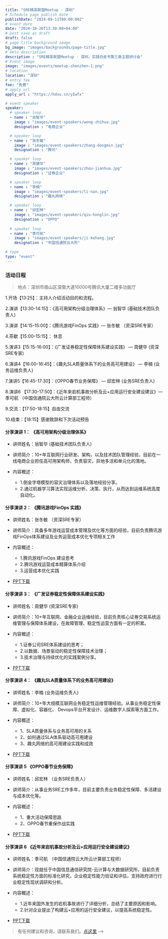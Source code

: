 ```yaml
---
title: "SRE精英联盟Meetup - 深圳"
# Schedule page publish date
publishDate: "2024-09-11T00:00:00Z"
# event date
date: "2024-10-26T13:30:00+04:00"
# post save as draft
draft: false
# page title background image
bg_image: "images/backgrounds/page-title.jpg"
# meta description
description : "SRE精英联盟Meetup - 深圳，实践白皮书第三章主题研讨会"
# Event image
image: "images/events/meetup-shenzhen-1.png"
# location
location: "深圳"
# entry fee
fee: "免费"
# apply url
apply_url : "https://hdxu.cn/yIwfx"

# event speaker
speaker:
  # speaker loop
  - name : "翁智华"
    image : "images/event-speakers/weng-zhihua.jpg"
    designation : "电商企业"

  # speaker loop
  - name : "张冬敏"
    image : "images/event-speakers/zhang-dongmin.jpg"
    designation : "腾讯"

  # speaker loop
  - name : "周健华"
    image : "images/event-speakers/zhou-jianhua.jpg"
    designation : "证券企业"

  # speaker loop
  - name : "李楠"
    image : "images/event-speakers/li-nan.jpg"
    designation : "趣丸网络"

  # speaker loop
  - name : "邱宏林"
    image : "images/event-speakers/qiu-honglin.jpg"
    designation : "OPPO"
  
  # speaker loop
  - name : "季可航"
    image : "images/event-speakers/ji-kehang.jpg"
    designation : "中国信通院云大所"

# type
type: "event"
---
```


### 活动日程


> 地点：深圳市南山区深南大道10000号腾讯大厦二楼多功能厅

1.开场【13:25】：主持人介绍活动目的和流程。

2.演讲【13:30-14:15】：《高可用架构分级治理体系》— 翁智华 (基础技术团队负责人)

3.演讲【14:15-15:00】：《腾讯游戏FinOps 实践》— 张冬敏 （资深SRE专家）

4.茶歇【15:00-15:15】： 休息

5.演讲3【15:15-16:00】：《广发证券稳定性保障体系建设实践》 — 周健华 (资深SRE专家)

6.演讲4【16:00-16:45】：《趣丸SLA质量体系下的业务高可用建设》 — 李楠 (业务运维负责人)

7.演讲5【16:45-17:30】：《OPPO春节业务保障》 — 邱宏林 (业务SRE负责人)

8.演讲6 【17:30-17:50】：《近年来宕机事故分析及云+应用运行安全建设建议》— 季可航 （中国信通院云大所云计算部工程师）

9.交流：【17:50-18:15】自由交流

10.结束：【18:15】感谢致辞和下次活动预告


#### 分享演讲 1： 《高可用架构分级治理体系》

* 讲师姓名：翁智华  (基础技术团队负责人)
* 讲师简介：10+年互联网行业研发、架构，以及技术团队管理经验，目前在一线电商企业担任高可用架构师，负责容灾，异地多活和单元化的落地。
* 内容概述：

  * 1.倒金字塔模型的容灾治理体系以及落地经验分享。<br>
  * 2.通过机器学习算法实现运维分析、决策、执行，从而达到运维系统高度自动化。


#### 分享演讲 2： 《腾讯游戏FinOps 实践》

* 讲师姓名：张冬敏 （资深SRE专家）
* 讲师简介：具备多年游戏运营成本管理及优化等方面的经验，目前负责腾讯游戏FinOps体系建设及业务运营成本优化专项相关工作 
* 内容概述：

  * 1.腾讯游戏FinOps 建设思考<br>
  * 2.腾讯游戏运营成本精算体系介绍<br>
  * 3.运营成本优化实践

* [PPT下载](http://docs.sre-elite.com/SRE-Elite-zdm-tencent-game-FinOps.pdf) 

#### 分享演讲 3： 《广发证券稳定性保障体系建设实践》 

* 讲师姓名：周健华  (资深SRE专家)
* 讲师简介：10+年互联网、金融企业运维经验，目前负责核心证券交易系统运维管理与保障体系建设，在故障管理、稳定性运营方面有一定的积累。
* 内容概述：

  * 1.证券公司SRE体系建设的思考；<br>
  * 2.以数据、场景驱动的稳定性保障技术治理；<br>
  * 3.技术治理与持续优化的实践案例分享。

* [PPT下载](http://docs.sre-elite.com/SRE-Elite-zjh-gfzj.pdf) 

#### 分享演讲 4： 《趣丸SLA质量体系下的业务高可用建设》

* 讲师姓名：李楠  (业务运维负责人)
* 讲师简介：10+年大规模互联网业务稳定性运维管理经验。从事业务稳定性保障、虚拟化、容器化、 Devops平台开发设计、运维数字人探索等方面工作。
* 内容概述：

  * 1、SLA质量体系与业务高可用的关系<br>
  * 2、如何通过SLA体系驱动高可用建设<br>
  * 3、趣丸网络的高可用建设实践和成效

* [PPT下载](http://docs.sre-elite.com/SRE-Elite-ln-quwan-SLA.pdf) 

#### 分享演讲 5 《OPPO春节业务保障》

* 讲师姓名：邱宏林  （业务SRE负责人）
* 讲师简介：从事业务SRE工作多年，目前主要负责业务稳定性保障、多活建设与成本优化等。
* 内容概述：

  * 1、重大活动保障思路<br>
  * 2、OPPO春节重保作战实践

* [PPT下载](http://docs.sre-elite.com/SRE-Elite-qhl-Oppo-cjzb.pdf) 

#### 分享演讲 6 《近年来宕机事故分析及云+应用运行安全建设建议》

* 讲师姓名：季可航  （中国信通院云大所云计算部工程师）
* 讲师简介：现就任于中国信息通信研究院-云计算与大数据研究所，目前负责系统稳定性方面的标准化研究，企业稳定性能力验证和评估，支持政府进行行业稳定性现状调研和分析。
* 内容概述：

  * 1.近年来国外发生的宕机事故进行了详细分析，总结了主要原因和影响。<br>
  * 2.针对企业提出了构建云+应用的运行安全建议，以提高系统稳定性。

* [PPT下载](http://docs.sre-elite.com/SRE-Elite-jkx-xty.pdf) 

> 有任何建议和咨询，请联系我们。[点这里](/contact/)
-->
